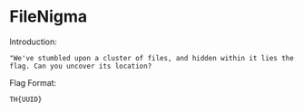 # FileNigma

Introduction:
```
"We've stumbled upon a cluster of files, and hidden within it lies the flag. Can you uncover its location?
```

Flag Format:
```
TH{UUID}
```
